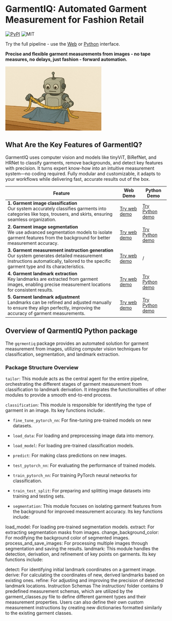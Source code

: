 # GarmentIQ: Automated Garment Measurement for Fashion Retail

[![PyPI](https://img.shields.io/pypi/v/garmentiq)](https://pypi.org/project/garmentiq/) ![MIT](https://img.shields.io/github/license/lygitdata/GarmentIQ)

Try the full pipeline - use the [Web](https://garmentiq.ly.gd.edu.kg/application/) or [Python](https://pypi.org/project/garmentiq/) interface.

**Precise and flexible garment measurements from images - no tape measures, no delays, just fashion - forward automation.**

<img src="https://raw.githubusercontent.com/lygitdata/GarmentIQ/refs/heads/gh-pages/asset/img/bg.jpg" alt="GarmentIQ Background Image" width="300px"/>

## What Are the Key Features of GarmentIQ?

GarmentIQ uses computer vision and models like tinyViT, BiRefNet, and HRNet to classify garments, remove backgrounds, and detect key features with precision. It turns expert know-how into an intuitive measurement system—no coding required. Fully modular and customizable, it adapts to your workflows while delivering fast, accurate results out of the box.

| Feature | Web Demo | Python Demo |
|---------|----------|-------------|
| **1. Garment image classification**<br/>Our system accurately classifies garments into categories like tops, trousers, and skirts, ensuring seamless organization. | [Try web demo](https://garmentiq.ly.gd.edu.kg/application/demo/image-classification/) | [Try Python demo](#) |
| **2. Garment image segmentation**<br/>We use advanced segmentation models to isolate garment features from the background for better measurement accuracy. | [Try web demo](https://garmentiq.ly.gd.edu.kg/application/demo/image-segmentation/) | [Try Python demo](#) |
| **3. Garment measurement instruction generation**<br/>Our system generates detailed measurement instructions automatically, tailored to the specific garment type and its characteristics. | [Try web demo](https://garmentiq.ly.gd.edu.kg/application/demo/instruction-generation/) | / |
| **4. Garment landmark extraction**<br/>Key landmarks are extracted from garment images, enabling precise measurement locations for consistent results. | [Try web demo](https://garmentiq.ly.gd.edu.kg/application/demo/landmark-extraction/) | [Try Python demo](#) |
| **5. Garment landmark adjustment**<br/>Landmarks can be refined and adjusted manually to ensure they align perfectly, improving the accuracy of garment measurements. | [Try web demo](https://garmentiq.ly.gd.edu.kg/application/demo/landmark-adjustment/) | [Try Python demo](#) |

## Overview of QarmentIQ Python package

The `gqrmentiq` package provides an automated solution for garment measurement from images, utilizing computer vision techniques for classification, segmentation, and landmark extraction.

### Package Structure Overview

`tailor`: This module acts as the central agent for the entire pipeline, orchestrating the different stages of garment measurement from classification to landmark derivation. It integrates the functionalities of other modules to provide a smooth end-to-end process.

`classification`: This module is responsible for identifying the type of garment in an image. Its key functions include:.
- `fine_tune_pytorch_nn`: For fine-tuning pre-trained models on new datasets.
- `load_data`: For loading and preprocessing image data into memory.
- `load_model`: For loading pre-trained classification models.
- `predict`: For making class predictions on new images.
- `test_pytorch_nn`: For evaluating the performance of trained models.
- `train_pytorch_nn`: For training PyTorch neural networks for classification.  
- `train_test_split`: For preparing and splitting image datasets into training and testing sets.



  

- `segmentation`: This module focuses on isolating garment features from the background for improved measurement accuracy. Its key functions include:

load_model: For loading pre-trained segmentation models.
extract: For extracting segmentation masks from images.
change_background_color: For modifying the background color of segmented images.
process_and_save_images: For processing multiple images through segmentation and saving the results.
landmark: This module handles the detection, derivation, and refinement of key points on garments. Its key functions include:

detect: For identifying initial landmark coordinates on a garment image.
derive: For calculating the coordinates of new, derived landmarks based on existing ones.
refine: For adjusting and improving the precision of detected landmark locations.
Instruction Schemas
The instruction/ folder contains 9 predefined measurement schemas, which are utilized by the garment_classes.py file to define different garment types and their measurement properties. Users can also define their own custom measurement instructions by creating new dictionaries formatted similarly to the existing garment classes.
